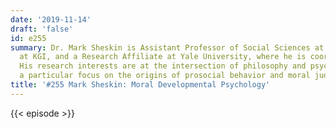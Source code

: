 ```yaml
---
date: '2019-11-14'
draft: 'false'
id: e255
summary: Dr. Mark Sheskin is Assistant Professor of Social Sciences at Minerva Schools
  at KGI, and a Research Affiliate at Yale University, where he is coordinating thechidlab.com.
  His research interests are at the intersection of philosophy and psychology, with
  a particular focus on the origins of prosocial behavior and moral judgment.
title: '#255 Mark Sheskin: Moral Developmental Psychology'
---
```

{{< episode >}}
